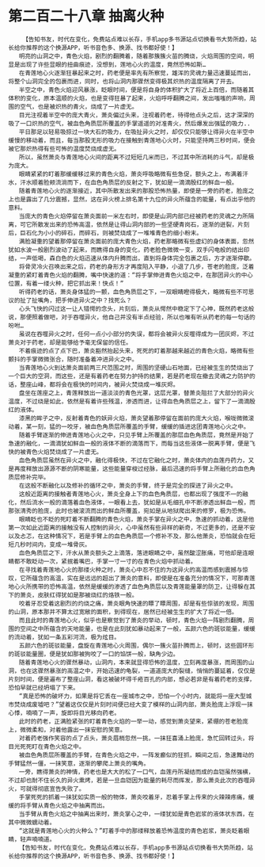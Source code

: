 # 第二百二十八章 抽离火种
        【告知书友，时代在变化，免费站点难以长存，手机app多书源站点切换看书大势所趋，站长给你推荐的这个换源APP，听书音色多、换源、找书都好使！】
       明亮的山洞之中，青色火焰，剧烈的翻腾着，随着那簇簇火苗的腾烧，火焰周围的空间，明显是出现了许些显眼的扭曲痕迹，没想到，莲地心火的温度，竟然恐怖如斯…
       在青莲地心火逐渐狂暴起来之时，药老便是率先有所察觉，雄浑的灵魂力量迅速蔓延而出，将整个山洞完全的包裹而进，同时，也将山洞内那骤然变得极其炽热的温度隔离了开去。
       半空之中，青色火焰迎风暴涨，眨眼时间，便是将自身的体积扩大了将近上百倍，而随着其体积的变化，原本温顺的火焰，也是变得狂暴了起来，火焰呼呼翻腾之间，发出嗤嗤的声响，周围的空气，也是被炽热的青火，烧成了一片虚无。
       目光注视着半空中的庞大青火，萧炎偏过头来，注视着药老，待得他点头之后，这才深深的吸了一口炽热的空气，被血色角质层所覆盖的手掌遥遥的对准青火，然后爆发出强猛的吸力..
       平日那足以轻易吸掠过一块大石的吸力，在吸扯异火之时，却仅仅只能够让得异火在半空中缓慢的移动着，而且，每当那股无形的吸力在接触到青莲地心火时，只能坚持两三秒时间，便会被它那炽热得有些可怖的温度焚烧成虚无。
       所以，虽然萧炎与青莲地心火间的距离不过短短几米而已，不过其中所消耗的斗气，却是极为庞大。
       眼睛紧紧的盯着那缓缓移过来的青色火焰，萧炎呼吸略微有些急促，额头之上，布满着汗水，汗水顺着脸颊流淌而下，在血色角质层的反射之下，犹如是一滴滴殷红的鲜血一般。
       随着青莲地心火的逐渐接近，其中所散发出来的那股恐怖热量，即使是一旁的药老，脸庞之上也是露出了几分震撼，显然，这在异火榜上排名第十九位的异火所蕴含的能量，有点出乎他的意料。
       当庞大的青色火焰停留在萧炎面前一米左右时，即使是山洞内部已经被药老的灵魂之力所隔离，可它所散发出来的恐怖高温，依然是让得山洞内部的一些坚硬青岗石，逐渐的迸裂，片刻后，巨石化为小小的碎石，而碎石，则被焚烧成了一堆堆青色的细小粉末。
       满脸凝重的望着那停留在萧炎面前的庞大青色火焰，药老那略微有些虚幻的身体表面，忽然犹如水波一般剧烈波动了起来，而瞧得自身的变化，药老脸色微微一变，双手闪电般的结出印结，一声低喝，森白色的火焰迅速从体内升腾而出，直到将身体完全包裹之后，方才逐渐停歇。
       将骨灵冷火召唤出来之后，药老的身形方才再度陷入平静，小退了几步，苍老的脸庞，泛着凝重的紧盯着青色火焰的翻腾，嘴中快速的道：“将手掌伸进青色火焰之中，在那团异火的中心位置，有着一缕火种，把它抓出来！快点！”
       听得药老的话，萧炎身体猛的一颤，血色角质层之下，一双眼睛瞪得极大，略微有些不可思议的扯了扯嘴角，把手伸进异火之中？找死么？
       心头飞快的闪过这一让人错愕的念头，片刻后，萧炎从愕然中稳定下了心神，既然药老这般说，那便照着做吧，对于吞噬异火，他自己并没有半点经验，所以也唯有听从药老的每一句话的吩咐…
       虽说在吞噬异火之时，任何一点小小部分的失误，都将会被异火反噬得成为一团灰烬，不过萧炎对于药老，却是能够给予毫无保留的信任。
       不着痕迹的点了点下巴，萧炎豁然抬起头来，死死的盯着那越来越近的青色火焰，略微有些颤抖的手掌微微张合，随时准备着冲进异火之中。
       当青莲地心火到达萧炎面前两三尺范围之时，周围的坚硬山石地面，已经被生生的焚烧出了一个巨大的空洞，而这些，还是有着药老在努力护持的结果，若是药老现在撤去灵魂之力防护的话，整座山峰，都将会在极快的时间内，被异火焚烧成一堆灰烬。
       盘坐在莲座之上，青莲释放出一道淡淡的青色光罩，这层光罩，替萧炎阻拦了大部分的异火温度，不过绕是如此，依然是有着许些残温，渗透而进，让得血色角质层之上，留下了一滴滴殷红的液体。
       漆黑的眸子之中，反射着青色的妖异火焰，萧炎望着那停留在面前的庞大火焰，喉咙微微滚动着，某一刻，猛的一咬牙，被血色角质层所覆盖的手臂，缓缓的插进这团青莲地心火之中。
       随着手臂逐渐的伸进青莲地心火之中，只见手臂上所覆盖的那层血色角质层，竟然是开始了急速的融化，一滴滴犹如鲜血一般的液体不断的滴落而下，而每当这些液体一脱离手臂，便是飞快的被青色火焰焚烧成了一片虚无。
       血色角质层虽然在异火之中，融化得极快，不过在它融化之时，萧炎体内的血莲丹药力，又是再度释放出源源不断的阴寒能量，这些能量穿梭过经脉，最后迅速的将手臂上所融化的血色角质层修补完毕。
       在这般不断融化以及修补的循环之中，萧炎的手臂，终于是完全的探进了异火之中。
       这般近距离的接触者青莲地心火，萧炎全身上下的血色角质层，也都出现了强度不一的融化，然后流水一般的滴落着血色液体，一眼看上去，犹如是从毛细孔中不断渗透出鲜血一般，而那张清秀的脸庞，此时也被滚流而出的鲜血所覆盖，宛如是从地狱爬出来的修罗，极为恐怖。
       眼睛眨也不眨的死盯着不断翻腾的青色火焰，萧炎手掌在异火之中，急速的抓动着，这是他第一次如此近距离的接触没有人控制的异火，心中虽然有些异样的新奇，不过更多的，还是不安以及忐忑，在这种情况下，若是手臂上的血色角质层一个修补不及，那么他萧炎，恐怕就会在短短几秒时间内，变成一堆骨灰。
       血色角质层之下，汗水从萧炎额头之上滴落，落进眼睛之中，虽然酸涩胀痛，可他却是连眼睛都不敢眨动一次，紧抿着嘴巴，手掌一寸一寸的在青色火焰中抓动着。
       在寻找着青莲地心火的那缕火种之时，萧炎心中忍不住的为这异火的高温而感到震撼与惊叹，它所蕴含的高温，实在是远远的超出了萧炎的意料，即使是在准备充分的情况下，可那青莲地心火所携带的恐怖高温，依然是缓缓的渗透了血色角质层以及青莲能量罩的防卫，让得躲在其下的萧炎，皮肤红得犹如是那被烧红的烙铁一般。
       咬着牙忍受着这剧烈的灼烧之痛，萧炎眼角快速的瞟了瞟周围，却是有些惊骇的发现，周围的山洞，原本那并不算太过宽敞的面积，到得现在，居然已经被生生的扩大了将近一倍。
       而且此时的青莲地心火，似乎也是察觉到了萧炎的举动，顿时，青色火焰一阵剧烈翻腾，周围的空间之中所蕴含的天地能量，也是在此刻犹如暴动起来了一般，五颜六色的斑驳能量，缓缓的流动着，犹如一条五彩河流，极为炫目。
       五颜六色的斑驳能量，盘旋在青莲地心火周围，偶尔一簇火苗扑腾而上，顿时，这些圆环形的斑驳能量圈，便是犹如那被狗咬了一口的馅饼一般，缺角少边。
       随着青莲地心火的骤然暴动，山洞内，本来就显得恐怖的温度，立刻再度暴涨，而周围的山洞，也在这骤然暴涨的高温之中，开始迅速的龟裂，一道道庞大的裂缝，悄悄的蔓延着，仅仅是片刻时间，便是遍布了整座山洞，看这被破坏得千疮百孔的内部，想必若非是有着药老的支撑，恐怕早就已经坍塌了下来。
       “真是恐怖的破坏力，如果是将它丢在一座城市之中，恐怕一个小时内，就能将一座大型城市焚烧成废墟吧？”望着这仅仅是片刻时间便已经大变了模样的山洞内部，萧炎脸庞上浮现一抹心悸，喃喃了一声，旋即将目光移向药老。
       此时的药老，正满脸紧张的盯着青色火焰的一举一动，感觉到萧炎望来，紧绷的苍老脸庞上，微微柔和，对着他露出一抹安慰的笑意。
       对着药老强作笑容的点了点头，萧炎眉梢忽然一挑，一抹狂喜涌上脸庞，急忙回转过头，将目光死死盯在青色火焰之中。
       被血色角质层所覆盖的手臂，在青色火焰之中，一阵发癫似的狂抓，瞬间之后，急速舞动的手臂猛然一僵，一抹笑意，逐渐的攀爬上萧炎的嘴角。
       一旁，瞧得萧炎的神情，药老也是大大的松了一口气，血莲丹所凝结而成的血铠虽然强横，不过却也耐不住长久的异火熏烤，若是一旦血铠因为能量的耗尽而挥发，那么萧炎此次的吞噬异火，可就得彻底宣告失败了。
       手掌死死的抓着一抹犹如实质一般的物体，萧炎咬着牙，忍着手掌上传来的火辣辣疼痛，缓缓的将手臂从青色火焰之中抽离而出。
       当手臂从青色火焰之中抽离出来时，萧炎掌心之中，一缕犹如是青色岩浆的液体状东西，在其中微微蠕动着。
       “这就是青莲地心火的火种么？”盯着手中的那缕释放着恐怖温度的青色岩浆，萧炎眨着眼睛，轻声喃喃道。
       【告知书友，时代在变化，免费站点难以长存，手机app多书源站点切换看书大势所趋，站长给你推荐的这个换源APP，听书音色多、换源、找书都好使！】